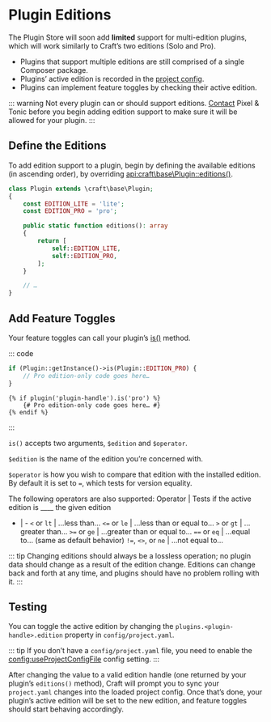 # Plugin Editions

The Plugin Store will soon add **limited** support for multi-edition plugins, which will work similarly to Craft’s two editions (Solo and Pro).

- Plugins that support multiple editions are still comprised of a single Composer package.
- Plugins’ active edition is recorded in the [project config](../project-config.md).
- Plugins can implement feature toggles by checking their active edition.

::: warning
Not every plugin can or should support editions. [Contact](https://craftcms.com/contact) Pixel & Tonic before you begin adding edition support to make sure it will be allowed for your plugin.
:::

## Define the Editions

To add edition support to a plugin, begin by defining the available editions (in ascending order), by overriding <api:craft\base\Plugin::editions()>.

```php
class Plugin extends \craft\base\Plugin;
{
    const EDITION_LITE = 'lite';
    const EDITION_PRO = 'pro';

    public static function editions(): array
    {
        return [
            self::EDITION_LITE,
            self::EDITION_PRO,
        ];
    }

    // …
}
```

## Add Feature Toggles

Your feature toggles can call your plugin’s [is()](api:craft\base\Plugin::is()) method.

::: code

```php
if (Plugin::getInstance()->is(Plugin::EDITION_PRO) {
    // Pro edition-only code goes here…
}
```

```twig
{% if plugin('plugin-handle').is('pro') %}
    {# Pro edition-only code goes here… #}
{% endif %}
```

:::

`is()` accepts two arguments, `$edition` and `$operator`.

`$edition` is the name of the edition you’re concerned with.

`$operator` is how you wish to compare that edition with the installed edition. By default it is set to `=`, which tests for version equality.

The following operators are also supported:
Operator | Tests if the active edition is ____ the given edition
- | - `<` or `lt` | …less than… `<=` or `le` | …less than or equal to… `>` or `gt` | …greater than… `>=` or `ge` | …greater than or equal to… `==` or `eq` | …equal to… (same as default behavior) `!=`, `<>`, or `ne` | …not equal to…

::: tip
Changing editions should always be a lossless operation; no plugin data should change as a result of the edition change. Editions can change back and forth at any time, and plugins should have no problem rolling with it.
:::

## Testing

You can toggle the active edition by changing the `plugins.<plugin-handle>.edition` property in `config/project.yaml`.

::: tip
If you don’t have a `config/project.yaml` file, you need to enable the <config:useProjectConfigFile> config setting.
:::

After changing the value to a valid edition handle (one returned by your plugin’s `editions()` method), Craft will prompt you to sync your `project.yaml` changes into the loaded project config. Once that’s done, your plugin’s active edition will be set to the new edition, and feature toggles should start behaving accordingly.
